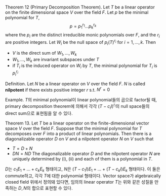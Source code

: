 Theorem 12 (Primary Decomposition Theorem).
Let $T$ be a linear operator on the finite dimensional space $V$ over the field $F$. Let $p$ be the minimal polynomial for $T$,
$$
p = p_1^{r_1} \dots p_k^{r_k}
$$
where the $p_i$ are the distinct irreducible monic polynomials over $F$, and the $r_i$ are positive integers. Let $W_i$ be the null space of $p_i(T)^{r_i}$ for $i = 1, \dots, k$. Then
- $V$ is the direct sum of $W_1, \dots, W_k$
- $W_1, \dots, W_k$ are invariant subspaces under $T$
- if $T_i$ is the induced operator on $W_i$ by $T$, the minimal polynomial for $T_i$ is $p_i^{r_i}$

Definition.
Let $N$ be a linear operator on $V$ over the field $F$. $N$ is called **nilpotent** if there exists positive integer $r$ s.t. $N^r = 0$

Example.
$T$의 minimal polynomial이 linear polynomial들의 곱으로 factor될 때, primary decomposition theorem에 의해서 각각 $(T-c_iI)^{r_i}$의 null space들의 direct sum으로 표현됨을 알 수 있다.

Theorem 13.
Let $T$ be a linear operator on the finite-dimensional vector space $V$ over the field $F$. Suppose that the minimal polynomial for $T$ decomposes over $F$ into a product of linear polynomials. Then there is a diagonalizable operator $D$ on $V$ and a nilpotent operator $N$ on $V$ such that
- $T = D + N$
- $DN = ND$
The diagonalizable operator $D$ and the nilpotent operator $N$ are uniquely determined by (i), (ii) and each of them is a polynomial in $T$.

$D$는 $c_1E_1 + \dots + c_kE_k$ 형태이고, $N$은 $(T-c_1I)E_1 + \dots + (T-c_kI)E_k$ 형태이다. 이 둘은 commute하고, 각각 $T$에 대한 polynomial 형태이다. Vector space가 algebraically closed field 위에서 정의돼 있다면, 임의의 linear operator $T$는 위와 같은 성질을 만족하는 $D, N$의 합으로 표현할 수 있다.




